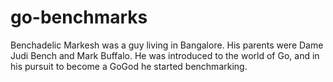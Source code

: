 # go-benchmarks

Benchadelic Markesh was a guy living in Bangalore. His parents were Dame Judi Bench and Mark Buffalo. He was introduced to the world of Go, and in his pursuit to become a GoGod he started benchmarking. 
